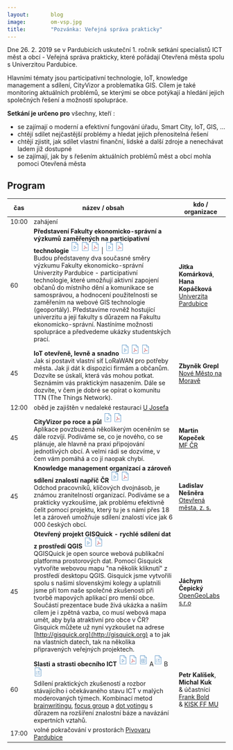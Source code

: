 ```yaml
---
layout:       blog
image:        om-vsp.jpg
title:        "Pozvánka: Veřejná správa prakticky"
---
```


Dne 26. 2. 2019 se v Pardubicích uskuteční 1. ročník setkání specialistů ICT měst a obcí - Veřejná správa prakticky, které pořádají Otevřená města spolu s Univerzitou Pardubice.

<!-- more -->

Hlavními tématy jsou participativní technologie, IoT, knowledge management a sdílení, CityVizor a problematika GIS.
Cílem je také monitoring aktuálních problémů, se kterými se obce potýkají a hledání jejich společných řešení a možností spolupráce.

**Setkání je určeno pro** všechny, kteří :

- se zajímají o moderní a efektivní fungování úřadu, Smart City, IoT, GIS, …
- chtějí sdílet nejčastější problémy a hledat jejich přenositelná řešení
- chtějí zjistit, jak sdílet vlastní finanční, lidské a další zdroje a nenechávat ladem již dostupné
- se zajímají, jak by s řešením aktuálních problémů měst a obcí mohla pomoci Otevřená města

## Program

čas | název / obsah | kdo / organizace
--- | --- | ---
10:00 | zahájení | |
60 | __Představení Fakulty ekonomicko-správní a výzkumů zaměřených na participativní technologie__ [<img src="/media/document_video.svg" width="20" />](https://www.youtube.com/watch?v=QJgZq5Rr3Do&t=221s) [<img src="/media/document_pdf.svg" width="20" />](https://gitlab.com/otevrenamesta/documents/blob/master/knihovnicka/prezentace-2019-OVS-Jitka%20Kom%C3%A1rkov%C3%A1-P%C5%99edstaven%C3%AD%20univerzity%20a%20fakulty.pdf) [<img src="/media/document_pdf.svg" width="20" />](https://gitlab.com/otevrenamesta/documents/blob/master/knihovnicka/prezentace-2019-OVS-Jitka%20Kom%C3%A1rkov%C3%A1-Uk%C3%A1zky%20studentsk%C3%BDch%20prac%C3%AD%20&%20Pou%C5%BEitelnost%20webov%C3%BDch%20GIS%20aplikac%C3%AD.pdf) \| [<img src="/media/document_video.svg" width="20" />](https://www.youtube.com/watch?v=QJgZq5Rr3Do&t=2891s) [<img src="/media/document_pdf.svg" width="20" />](https://gitlab.com/otevrenamesta/documents/blob/master/knihovnicka/prezentace-2019-OVS-Hana%20Kop%C3%A1%C4%8Dkov%C3%A1-Participativn%C3%AD%20technologie%20v%20kontextu%20chytr%C3%BDch%20m%C4%9Bst.pdf)<br> Budou představeny dva současné směry výzkumu Fakulty ekonomicko-správní Univerzity Pardubice - participativní technologie, které umožňují aktivní zapojení občanů do místního dění a komunikace se samosprávou, a hodnocení použitelnosti se zaměřením na webové GIS technologie (geoportály). Představíme rovněž hostující univerzitu a její fakulty s důrazem na Fakultu ekonomicko-správní. Nastíníme možnosti spolupráce a předvedeme ukázky studentských prací. | __Jitka Komárková__, __Hana Kopáčková__ <br> [Univerzita Pardubice](https://fes.upce.cz/fes/o-nas-fakulta-ekonomicko-spravni)
45 | __IoT otevřeně, levně a snadno__ [<img src="/media/document_video.svg" width="20" />](https://www.youtube.com/watch?v=QJgZq5Rr3Do&t=4808s) [<img src="/media/document_pdf.svg" width="20" />](https://gitlab.com/otevrenamesta/documents/blob/master/knihovnicka/prezentace-2019-OVS-Zbyn%C4%9Bk%20Grepl-IoT%20otev%C5%99en%C4%9B,%20levn%C4%9B%20a%20snadno.pdf) [<img src="/media/document_pdf.svg" width="20" />](https://gitlab.com/otevrenamesta/documents/blob/master/knihovnicka/let%C3%A1k-IoT%20%7C%20LoRaWAN%20%7C%20TTN-A4.pdf)<br> Jak si postavit vlastní síť LoRaWAN pro potřeby města. Jak ji dát k dispozici firmám a občanům. Dozvíte se úskalí, která vás mohou potkat. Seznámím vás praktickým nasazením. Dále se dozvíte, v čem je dobré se opírat o komunitu TTN (The Things Network). | __Zbyněk Grepl__ <br> [Nové Město na Moravě](https://www.nmnm.cz/)
12:00 | oběd je zajištěn v nedaleké restauraci [U Josefa](https://www.facebook.com/Restaurace-U-Josefa-OFFICIAL-164277996954304/) |
45 | __CityVizor po roce a půl__ [<img src="/media/document_video.svg" width="20" />](https://www.youtube.com/watch?v=QJgZq5Rr3Do&t=8502s) [<img src="/media/document_pdf.svg" width="20" />](https://gitlab.com/otevrenamesta/documents/blob/master/knihovnicka/prezentace-2019-OVS-Martin%20Kope%C4%8Dek-CityVizor%20po%20roce%20a%20p%C5%AFl.pdf)<br> Aplikace povzbuzená několikerým oceněním se dále rozvíjí. Podíváme se, co je nového, co se plánuje, ale hlavně na praxi připojování jednotlivých obcí. A velmi rádi se dozvíme, v čem vám pomáhá a co jí naopak chybí. | __Martin Kopeček__ <br> [MF ČR](https://www.mfcr.cz/cs/o-ministerstvu)
45 | __Knowledge management organizací a zároveň sdílení znalostí napříč ČR__ [<img src="/media/document_video.svg" width="20" />](https://www.youtube.com/watch?v=QJgZq5Rr3Do&t=10617s) [<img src="/media/document_pdf.svg" width="20" />](https://cs.wikiversity.org/wiki/Sd%C3%ADlen%C3%AD_znalost%C3%AD)<br> Odchod pracovníků, klíčových dvojnásob, je známou zranitelností organizací. Podíváme se a prakticky vyzkoušíme, jak problému efektivně čelit pomocí projektu, který tu je s námi přes 18 let a zároveň umožňuje sdílení znalostí více jak 6 000 českých obcí. |  __Ladislav Nešněra__ <br> [Otevřená města, z. s.](https://www.otevrenamesta.cz/cile/)
45 | __Otevřený projekt GISQuick - rychlé sdílení dat z prostředí QGIS__ [<img src="/media/document_video.svg" width="20" />](https://www.youtube.com/watch?v=QJgZq5Rr3Do&t=12811s) [<img src="/media/document_pdf.svg" width="20" />](https://gitlab.com/otevrenamesta/documents/blob/master/knihovnicka/prezentace-2019-OVS-J%C3%A1chym%20%C4%8Cepick%C3%BD-Otev%C5%99en%C3%BD%20projekt%20GISQuick%20-%20rychl%C3%A9%20sd%C3%ADlen%C3%AD%20dat%20z%20prost%C5%99ed%C3%AD%20QGIS.pdf)<br> QGISQuick je open source webová publikační platforma prostorových dat. Pomocí Gisquick vytvoříte webovou mapu "na několik kliknutí" z prostředí desktopu QGIS. Gisquick jsme vytvořili spolu s našimi slovenskými kolegy a uplatnili jsme při tom naše společné zkušenosti při tvorbě mapových aplikací pro menší obce. Součástí prezentace bude živá ukázka a naším cílem je i zpětná vazba, co musí webová mapa umět, aby byla atraktivní pro obce v ČR? Gisquick můžete už nyní vyzkoušet na adrese [http://gisquick.org](http://gisquick.org) a to jak na vlastních datech, tak na několika připravených veřejných projektech. | __Jáchym Čepický__ <br> [OpenGeoLabs s.r.o](http://opengeolabs.cz/cs/o-nas/)
60 | __Slasti a strasti obecního ICT__ [<img src="/media/document_video.svg" width="20" />](https://www.youtube.com/watch?v=QJgZq5Rr3Do&t=14036s) [<img src="/media/document_pdf.svg" width="20" />](https://gitlab.com/otevrenamesta/documents/blob/master/knihovnicka/workshop-2019-OVS-Petr%20Kal%C3%AD%C5%A1ek,%20Michal%20Kuk-Instrukce%20a%20z%C3%A1v%C4%9Bry.pdf) [<img src="/media/document_spreadsheet.svg" width="20" />](https://gitlab.com/otevrenamesta/documents/blob/master/knihovnicka/workshop-2019-OVS-Petr%20Kal%C3%AD%C5%A1ek,%20Michal%20Kuk-prim%C3%A1rn%C3%AD%20data.ods) A[<img src="/media/document_picture.svg" width="20" />](https://gitlab.com/otevrenamesta/documents/blob/master/knihovnicka/workshop-2019-OVS-Petr%20Kal%C3%AD%C5%A1ek,%20Michal%20Kuk-prim%C3%A1rn%C3%AD%20data%20-%20flipy%20A.jpg) B[<img src="/media/document_picture.svg" width="20" />](https://gitlab.com/otevrenamesta/documents/blob/master/knihovnicka/workshop-2019-OVS-Petr%20Kal%C3%AD%C5%A1ek,%20Michal%20Kuk-prim%C3%A1rn%C3%AD%20data%20-%20flipy%20B.jpg)<br> Sdílení praktických zkušeností a rozbor stávajícího i očekávaného stavu ICT v malých moderovaných týmech. Kombinací metod [brainwritingu](http://100metod.cz/post/156755465614/3-brainwriting), [focus group](http://100metod.cz/post/45757084845/18-focus-group) a [dot votingu](http://100metod.cz/post/156757684039/43-dot-voting) s důrazem na rozšíření znalostní báze a navázání expertních vztahů. | __Petr Kalíšek__, __Michal Kuk__<br> & účastníci<br> [Frank Bold](https://frankbold.org/o-co-nam-jde)<br> & [KISK FF MU](https://kisk.phil.muni.cz/o-nas)
17:00 | volné pokračování v prostorách [Pivovaru Pardubice](http://www.pivovarka.cz/) |
